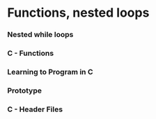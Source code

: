 # Functions, nested loops
### Nested while loops
### C - Functions
### Learning to Program in C
### Prototype
### C - Header Files
